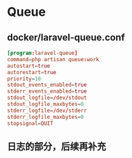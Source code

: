 # Queue

## docker/laravel-queue.conf

```conf
[program:laravel-queue]
command=php artisan queue:work
autostart=true
autorestart=true
priority=10
stdout_events_enabled=true
stderr_events_enabled=true
stdout_logfile=/dev/stdout
stdout_logfile_maxbytes=0
stderr_logfile=/dev/stderr
stderr_logfile_maxbytes=0
stopsignal=QUIT
```

## 日志的部分，后续再补充